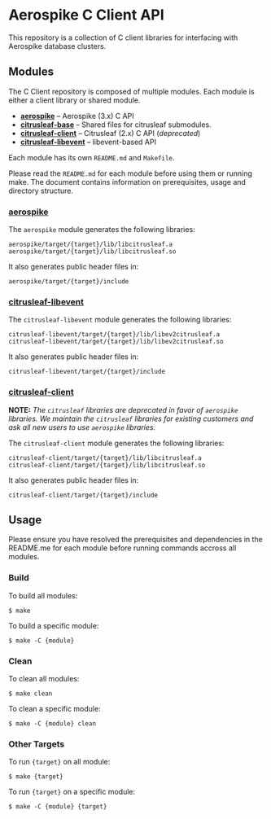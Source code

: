 # Aerospike C Client API

This repository is a collection of C client libraries for interfacing with Aerospike database clusters.

## Modules

The C Client repository is composed of multiple modules. Each module is either a client library or shared module.

- **[aerospike](./aerospike)** – Aerospike (3.x) C API 
- **[citrusleaf-base](./citrusleaf-base)** – Shared files for citrusleaf submodules.
- **[citrusleaf-client](./citrusleaf-client)** – Citrusleaf (2.x) C API (*deprecated*)
- **[citrusleaf-libevent](./citrusleaf-client)** – libevent-based API

Each module has its own `README.md` and `Makefile`. 

Please read the `README.md` for each module before using them or running make. The document contains information on prerequisites, usage and directory structure.

### [aerospike](./aerospike)

The `aerospike` module generates the following libraries:

	aerospike/target/{target}/lib/libcitrusleaf.a
	aerospike/target/{target}/lib/libcitrusleaf.so

It also generates public header files in:

	aerospike/target/{target}/include

### [citrusleaf-libevent](./citrusleaf-client)

The `citrusleaf-libevent` module generates the following libraries:

	citrusleaf-libevent/target/{target}/lib/libev2citrusleaf.a
	citrusleaf-libevent/target/{target}/lib/libev2citrusleaf.so

It also generates public header files in:

	citrusleaf-libevent/target/{target}/include

### [citrusleaf-client](./citrusleaf-client)

**NOTE:** *The `citrusleaf` libraries are deprecated in favor of `aerospike` libraries. We maintain the `citrusleaf` libraries for existing customers and ask all new users to use `aerospike` libraries.*

The `citrusleaf-client` module generates the following libraries:

	citrusleaf-client/target/{target}/lib/libcitrusleaf.a
	citrusleaf-client/target/{target}/lib/libcitrusleaf.so
	
It also generates public header files in:

	citrusleaf-client/target/{target}/include


## Usage

Please ensure you have resolved the prerequisites and dependencies in the README.me for each module before running commands accross all modules.

### Build

To build all modules:

	$ make

To build a specific module:

	$ make -C {module}

### Clean

To clean all modules:

	$ make clean

To clean a specific module:

	$ make -C {module} clean

### Other Targets

To run `{target}` on all module:

	$ make {target}

To run `{target}` on a specific module:

	$ make -C {module} {target}

